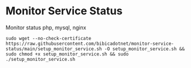 # Monitor Service Status
Monitor status php, mysql, nginx
```shell
sudo wget --no-check-certificate https://raw.githubusercontent.com/bibicadotnet/monitor-service-status/main/setup_monitor_service.sh -O setup_monitor_service.sh && sudo chmod +x setup_monitor_service.sh && sudo ./setup_monitor_service.sh
```
